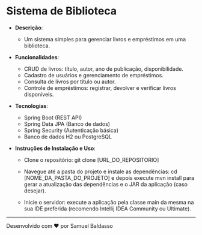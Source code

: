 # **Sistema de Biblioteca**

- **Descrição**:
    - Um sistema simples para gerenciar livros e empréstimos em uma biblioteca.
  
- **Funcionalidades**:
    - CRUD de livros: título, autor, ano de publicação, disponibilidade.
    - Cadastro de usuários e gerenciamento de empréstimos.
    - Consulta de livros por título ou autor.
    - Controle de empréstimos: registrar, devolver e verificar livros disponíveis.
      
- **Tecnologias**:
    - Spring Boot (REST API)
    - Spring Data JPA (Banco de dados)
    - Spring Security (Autenticação básica)
    - Banco de dados H2 ou PostgreSQL
      
- **Instruções de Instalação e Uso**:

    - Clone o repositório: git clone [URL_DO_REPOSITORIO]

    - Navegue até a pasta do projeto e instale as dependências: cd [NOME_DA_PASTA_DO_PROJETO] e depois execute mvn install para gerar a atualização das dependências e o JAR da aplicação (caso desejar).

    - Inicie o servidor: execute a aplicação pela classe main da mesma na sua IDE preferida (recomendo Intellij IDEA Community ou Ultimate).

--- 

Desenvolvido com ❤️ por Samuel Baldasso
